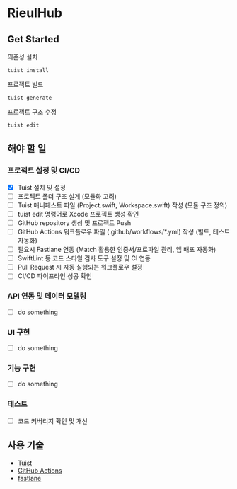 # RieulHub

## Get Started

의존성 설치

```
tuist install
```

프로젝트 빌드

```
tuist generate
```

프로젝트 구조 수정

```
tuist edit
```

## 해야 할 일

### 프로젝트 설정 및 CI/CD

- [x] Tuist 설치 및 설정
- [ ] 프로젝트 폴더 구조 설계 (모듈화 고려)
- [ ] Tuist 매니페스트 파일 (Project.swift, Workspace.swift) 작성 (모듈 구조 정의)
- [ ] tuist edit 명령어로 Xcode 프로젝트 생성 확인
- [ ] GitHub repository 생성 및 프로젝트 Push
- [ ] GitHub Actions 워크플로우 파일 (.github/workflows/*.yml) 작성 (빌드, 테스트 자동화)
- [ ] 필요시 Fastlane 연동 (Match 활용한 인증서/프로파일 관리, 앱 배포 자동화)
- [ ] SwiftLint 등 코드 스타일 검사 도구 설정 및 CI 연동
- [ ] Pull Request 시 자동 실행되는 워크플로우 설정
- [ ] CI/CD 파이프라인 성공 확인

### API 연동 및 데이터 모델링

- [ ] do something

### UI 구현

- [ ] do something

### 기능 구현

- [ ] do something

### 테스트

- [ ] 코드 커버리지 확인 및 개선

## 사용 기술

- [Tuist](https://tuist.dev)
- [GitHub Actions](https://github.com/features/actions)
- [fastlane](https://fastlane.tools)
